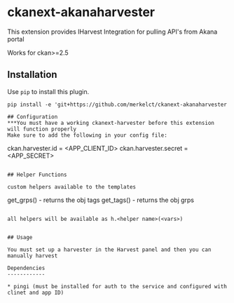 # ckanext-akanaharvester
This extension provides IHarvest Integration for pulling API's from Akana portal

Works for ckan>=2.5

## Installation

Use `pip` to install this plugin.


```
pip install -e 'git+https://github.com/merkelct/ckanext-akanaharvester

## Configuration
***You must have a working ckanext-harvester before this extension will function properly
Make sure to add the following in your config file:

```
ckan.harvester.id = <APP_CLIENT_ID>
ckan.harvester.secret = <APP_SECRET>
```

## Helper Functions

custom helpers available to the templates

```
get_grps() - returns the obj tags
get_tags() - returns the obj grps

```

all helpers will be available as h.<helper name>(<vars>)


## Usage

You must set up a harvester in the Harvest panel and then you can manually harvest

Dependencies
------------

* pingi (must be installed for auth to the service and configured with clinet and app ID)

